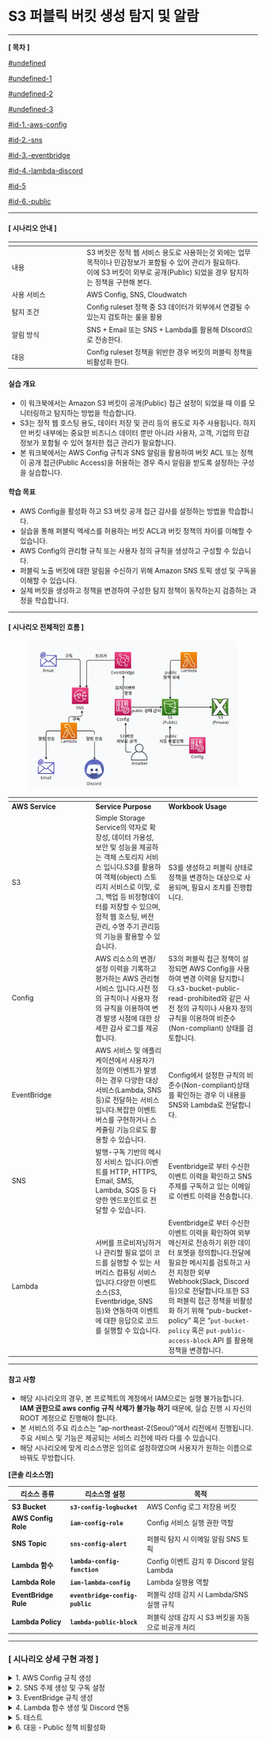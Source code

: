 # S3 퍼블릭 버킷 생성 탐지 및 알람

***

**\[ 목차 ]**

[#undefined](./#undefined "mention")

[#undefined-1](./#undefined-1 "mention")

[#undefined-2](./#undefined-2 "mention")

[#undefined-3](./#undefined-3 "mention")

[#id-1.-aws-config](./#id-1.-aws-config "mention")

[#id-2.-sns](./#id-2.-sns "mention")

[#id-3.-eventbridge](./#id-3.-eventbridge "mention")

[#id-4.-lambda-discord](./#id-4.-lambda-discord "mention")

[#id-5](./#id-5 "mention")

[#id-6.-public](./#id-6.-public "mention")

***

#### \[ 시나리오 안내 ]

<table data-header-hidden><thead><tr><th width="137.5"></th><th></th></tr></thead><tbody><tr><td>내용</td><td>S3 버킷은 정적 웹 서비스 용도로 사용하는것 외에는 업무 목적이나 민감정보가 포함될 수 있어 관리가 필요하다.
<br>이에 S3 버킷이 외부로 공개(Public) 되었을 경우 탐지하는 정책을 구현해 본다.</td></tr><tr><td>사용 서비스</td><td>AWS Config, SNS, Cloudwatch</td></tr><tr><td>탐지 조건</td><td>Config ruleset 정책 중 S3 데이터가 외부에서 연결될 수 있는지 검토하는 룰을 활용</td></tr><tr><td>알림 방식</td><td>SNS + Email 또는 SNS + Lambda를 활용해 DIscord으로 전송한다. </td></tr><tr><td>대응</td><td>Config ruleset 정책을 위반한 경우 버킷의 퍼블릭 정책을 비활성화 한다.</td></tr></tbody></table>

#### 실습 개요

* 이 워크북에서는 Amazon S3 버킷이 공개(Public) 접근 설정이 되었을 때 이를 모니터링하고 탐지하는 방법을 학습합니다.
* S3는 정적 웹 호스팅 용도, 데이터 저장 및 관리 등의 용도로 자주 사용됩니다. 하지만 버킷 내부에는 중요한 비즈니스 데이터 뿐만 아니라 사용자, 고객, 기업의 민감 정보가 포함될 수 있어 철저한 접근 관리가 필요합니다.
* 본 워크북에서는 AWS Config 규칙과 SNS 알림을 활용하여 버킷 ACL 또는 정책이 공개 접근(Public Access)을 허용하는 경우 즉시 알림을 받도록 설정하는 구성을 실습합니다.

#### 학습 목표

* AWS Config을 활성화 하고 S3 버킷 공개 접근 감사를 설정하는 방법을 학습합니다.
* 실습을 통해 퍼블릭 엑세스를 허용하는 버킷 ACL과 버킷 정책의 차이를 이해할 수 있습니다.
* AWS Config의 관리형 규칙 또는 사용자 정의 규칙을 생성하고 구성할 수 있습니다.
* 퍼블릭 노출 버킷에 대한 알림을 수신하기 위해 Amazon SNS 토픽 생성 및 구독을 이해할 수 있습니다.
* 실제 버킷을 생성하고 정책을 변경하여 구성한 탐지 정책이 동작하는지 검증하는 과정을 학습합니다.

***

#### \[ 시나리오 전체적인 흐름 ]

<figure><img src="../../../.gitbook/assets/image.png" alt=""><figcaption></figcaption></figure>

<table data-header-hidden><thead><tr><th width="155"></th><th></th><th></th></tr></thead><tbody><tr><td><strong>AWS Service</strong></td><td><strong>Service Purpose</strong></td><td><strong>Workbook Usage</strong></td></tr><tr><td>S3</td><td>Simple Storage Service의 약자로 확장성, 데이터 가용성, 보안 및 성능을 제공하는 객체 스토리지 서비스 입니다.S3를 활용하여 객체(object) 스토리지 서비스로 이밎, 로그, 백업 등 비정형데이터를 저장할 수 있으며, 정적 웹 호스팅, 버전 관리, 수명 주기 관리등의 기능을 활용할 수 있습니다.</td><td>S3를 생성하고 퍼블릭 상태로 정책을 변경하는 대상으로 사용되며, 필요시 조치를 진행합니다.</td></tr><tr><td>Config</td><td>AWS 리소스의 변경/설정 이력을 기록하고 평가하는 AWS 관리형 서비스 입니다.사전 정의 규칙이나 사용자 정의 규칙을 이용하여 변경 발생 시점에 대한 상세한 감사 로그를 제공합니다.</td><td>S3의 퍼블릭 접근 정책이 설정되면 AWS Config을 사용하여 변경 이력을 탐지합니다.s3-bucket-public-read-prohibited와 같은 사전 정의 규칙이나 사용자 정의 규칙을 이용하여 비준수(Non-compliant) 상태를 검토합니다.</td></tr><tr><td>EventBridge</td><td>AWS 서비스 및 애플리케이션에서 사용자가 정의한 이벤트가 발생하는 경우 다양한 대상 서비스(Lambda, SNS 등)로 전달하는 서비스 입니다.복잡한 이벤트 버스를 구현하거나 스케쥴링 기능으로도 활용할 수 있습니다.</td><td>Config에서 설정한 규칙의 비준수(Non-compliant)상태를 확인하는 경우 이 내용을 SNS와 Lambda로 전달합니다.</td></tr><tr><td>SNS</td><td>발행-구독 기반의 메시징 서비스 입니다.이벤트를 HTTP, HTTPS, Email, SMS, Lambda, SQS 등 다양한 엔드포인트로 전달할 수 있습니다.</td><td>Eventbridge로 부터 수신한 이벤트 이력을 확인하고 SNS 주제를 구독하고 있는 이메일로 이벤트 이력을 전송합니다.</td></tr><tr><td>Lambda</td><td>서버를 프로비저닝하거나 관리할 필요 없이 코드를 실행할 수 있는 서버리스 컴퓨팅 서비스입니다.다양한 이벤트 소스(S3, Eventbridge, SNS 등)와 연동하여 이벤트에 대한 응답으로 코드를 실행할 수 있습니다.</td><td>Eventbridge로 부터 수신한 이벤트 이력을 확인하여 외부 메신저로 전송하기 위한 데이터 포멧을 정의합니다.전달에 필요한 메시지를 검토하고 사전 지정한 외부 Webhook(Slack, Discord 등)으로 전달합니다.또한 S3의 퍼블릭 접근 정책을 비활성화 하기 위해 “pub-bucket-policy” 혹은 “<code>put-bucket-policy</code> 혹은 <code>put-public-access-block</code> API 를 활용해 정책을 변경합니다.</td></tr></tbody></table>

***

#### 참고 사항

* 해당 시나리오의 경우, 본 프로젝트의 계정에서 IAM으로는 실행 불가능합니다. **IAM 권한으로 aws config 규칙 삭제가 불가능 하기** 때문에, 실습 진행 시 자신의 ROOT 계정으로 진행해야 합니다.
* 본 서비스의 주요 리소스는 “ap-northeast-2(Seoul)”에서 리전에서 진행됩니다. 주요 서비스 및 기능은 제공되는 서비스 리전에 따라 다를 수 있습니다.
* 해당 시나리오에 맞게 리소스명은 임의로 설정하였으며 사용자가 원하는 이름으로 바꿔도 무방합니다.



**\[콘솔 리소스명]**

| 리소스 종류               | 리소스명 설정                         | 목적                                |
| -------------------- | ------------------------------- | --------------------------------- |
| **S3 Bucket**        | **`s3-config-logbucket`**       | AWS Config 로그 저장용 버킷              |
| **AWS Config Role**  | **`iam-config-role`**           | Config 서비스 실행 권한 역할               |
| **SNS Topic**        | **`sns-config-alert`**          | 퍼블릭 탐지 시 이메일 알림 SNS 토픽            |
| **Lambda 함수**        | **`lambda-config-function`**    | Config 이벤트 감지 후 Discord 알림 Lambda |
| **Lambda Role**      | **`iam-lambda-config`**         | Lambda 실행용 역할                     |
| **EventBridge Rule** | **`eventbridge-config-public`** | 퍼블릭 상태 감지 시 Lambda/SNS 실행 규칙      |
| **Lambda Policy**    | **`lambda-public-block`**       | 퍼블릭 상태 감지 시 S3 버킷을 자동으로 비공개 처리    |

***

### **\[ 시나리오 상세 구현 과정 ]**

<details>

<summary>1. AWS Config 규칙 생성</summary>

**STEP 1) Config 검색**

<figure><img src="../../../.gitbook/assets/image (1).png" alt=""><figcaption></figcaption></figure>

S3 퍼블릭 설정을 탐지하는 규칙을 생성하기 위해 Config로 이동한다.



**\[Configuration Recoder 설정 확인]**

<figure><img src="../../../.gitbook/assets/image (2).png" alt=""><figcaption></figcaption></figure>

고객 관리형 레코드의 경우, Config 규칙은 고객이 직접 설정한 레코더를 전제로 작동하기 때문에 고객 관리형 레코드 기록이 활성화되어 있어야 한다.



<div align="left"><figure><img src="../../../.gitbook/assets/image (3).png" alt="" width="563"><figcaption></figcaption></figure></div>

<div align="left"><figure><img src="../../../.gitbook/assets/image (4).png" alt="" width="563"><figcaption></figcaption></figure></div>

만일 레코드가 설정되어 있지 않다면 위와 같이 설정하면 된다.

재정의 설정 경우, 해당 리소스 유형은 탐지에서 제거되기 때문에 정의를 하지 않는 것이 좋다.



**STEP 2) 전송 채널 설정**

<figure><img src=".gitbook/assets/스크린샷 2025-07-15 134451 (1).png" alt=""><figcaption></figcaption></figure>

* **Data retention period:** Retain AWS Config data for 7 years(2557 days)
* **Amazon S3 bucket:** Create a bucket
* **S3 Bucket name:** **`s3-config-logbucket`**

해당 항목을 지정하고 **Save**버튼을 클릭한다.



**STEP 3 ) Config 규칙 추가**

<figure><img src=".gitbook/assets/스크린샷 2025-07-15 134933.png" alt=""><figcaption></figcaption></figure>

AWS Config > Rules > Add rules를 클릭한다.



<figure><img src=".gitbook/assets/스크린샷 2025-07-15 135045.png" alt=""><figcaption></figcaption></figure>

* **Select rule type:** Add AWS managed rule
* **`s3-bucket-public-read-prohibited`** 필터링 후 Next 클릭한다.&#x20;



<figure><img src=".gitbook/assets/스크린샷 2025-07-15 135140.png" alt=""><figcaption></figcaption></figure>

<figure><img src=".gitbook/assets/스크린샷 2025-07-15 135157.png" alt=""><figcaption></figcaption></figure>

* **Scope of changes** : Resources
* **Resource category** : All resource categories
* **Resource type:** Multiple selected
* **Frequency:** 24 hours&#x20;



<figure><img src=".gitbook/assets/스크린샷 2025-07-15 135936.png" alt=""><figcaption></figcaption></figure>

**`s3-bucket-public-write-prohibited`** 도 동일한 방식으로 진행하며 다음과 같이 규칙이 생성된 결과를 볼 수 있다. 실습이 끝난 후에는 평가당 $0.001 청구되므로 빈도는 최소화하고 필요 없는 규칙은 삭제하는 것이 좋다.

<table><thead><tr><th width="167.640625">규칙 이름</th><th>개념</th></tr></thead><tbody><tr><td><code>s3-bucket-public-read-prohibited</code></td><td>S3 버킷이 <strong>인터넷에 공개적으로 읽기 가능</strong>한 상태인지 감지하는 AWS Config 규칙이다.<br>즉, 누구나 객체를 다운로드할 수 있는 상태를 비준수(위험)로 판단한다.</td></tr><tr><td><code>s3-bucket-public-write-prohibited</code></td><td>S3 버킷이 <strong>인터넷에 공개적으로 쓰기 가능</strong>한 상태인지 감지하는 규칙이다.<br>즉, 누구나 객체를 업로드하거나 덮어쓸 수 있는 상태를 <strong>비정상으로 간주한다.</strong></td></tr></tbody></table>

</details>

<details>

<summary>2. SNS 주제 생성 및 구독 설정</summary>

**STEP 1) SNS 검색**

<figure><img src=".gitbook/assets/image (68).png" alt=""><figcaption></figcaption></figure>

알람을 전송 받을 주제 및 구독을 생성하기 위해 AWS 콘솔에서 **SNS 서비스**로 이동한다.



**STEP 2) 주제 생성**

<figure><img src=".gitbook/assets/스크린샷 2025-07-15 140416 (2).png" alt=""><figcaption></figcaption></figure>

좌측 탭에서 Topic으로 이동 후 **Create topic** 버튼을 클릭한다.

<figure><img src=".gitbook/assets/스크린샷 2025-07-15 140509 (1).png" alt=""><figcaption></figcaption></figure>

* **Type** : Standard
* **Name** : **`sns-config-alert`**&#x20;



**STEP 3 ) 구독 생성**

<figure><img src=".gitbook/assets/스크린샷 2025-07-15 140539.png" alt=""><figcaption></figcaption></figure>

생성된 주제 확인 후 **Create subscription**을 누른다.



**\[ 구독 생성 - 세부사항 ]**

<figure><img src=".gitbook/assets/스크린샷 2025-07-15 140634.png" alt=""><figcaption></figcaption></figure>

* **Protocol** : Email
* **Endpoint** : 알람 받을 이메일 주소



**STEP 4 ) 구독한 이메일 인증**

<figure><img src=".gitbook/assets/image (1) (2) (1).png" alt=""><figcaption></figcaption></figure>

알림 수신을 설정한 Email에 Subscription Confirmation 메일을 전송 받고 \*\*\*\*생성된 구독 확인 후 메일 인증을 해야 한다.

<figure><img src=".gitbook/assets/image (2) (2) (1).png" alt=""><figcaption></figcaption></figure>

**Confirm subscription**를 눌러 인증을 완료하면, SNS 구독이 정상적으로 등록된 것이다.

</details>

<details>

<summary>3. EventBridge 규칙 생성</summary>

**STEP 1) EventBridge 검색**

<figure><img src=".gitbook/assets/image (1).png" alt=""><figcaption></figcaption></figure>

AWS 서비스들이 발생시키는 이벤트를 감지하고, 조건에 따라 자동으로 후속 작업을 실행할 수 있도록 연결해주기 위해 AWS 콘솔에서 **EventBridge 서비스**로 이동한다.



**STEP 2) EventBridge 생성**

<figure><img src=".gitbook/assets/image (1) (1).png" alt=""><figcaption></figcaption></figure>

**Create rule** 버튼을 클릭해서 새 EventBridge 규칙을 생성한다.



**\[ 규칙 세부 정보 정의 ]**

<figure><img src=".gitbook/assets/스크린샷 2025-07-16 210112.png" alt=""><figcaption></figcaption></figure>

* **Name** : **`eventbridge-config-public`**
* **Description**: (옵션)
* **Event bus :** default
* **Rule type** : Rule with an event pattern

규칙 이름, 설명, EventBus 종류, 규칙 유형(이벤트 패턴 기반 or 스케줄 기반) 설정 후 **Next버튼**을 클릭한다.



**\[ 이벤트 패턴 작성 ]**

<figure><img src=".gitbook/assets/스크린샷 2025-07-16 210309.png" alt=""><figcaption></figcaption></figure>

<figure><img src=".gitbook/assets/스크린샷 2025-07-16 210552.png" alt=""><figcaption></figcaption></figure>

* **Events :** Other
*   **Event pattern** : Custom pattern (JSON editor)

    사용자가 원하는 조건만 감지할 수 있도록 JSON으로 직접 작성
*   새 평가 결과가 **비준수(NON\_COMPLIANT)** 일 때 **이벤트를 탐지**하는 역할 JSON 코드

    ```json
    {
      "source": ["aws.config"],
      "detail-type": ["Config Rules Compliance Change"],
      "detail": {
        "configRuleName": [
          "s3-bucket-public-read-prohibited",
          "s3-bucket-public-write-prohibited"
        ],
        "newEvaluationResult": {
          "complianceType": ["NON_COMPLIANT"]
        }
      }
    }
    ```



**\[ 설정 규칙 안내]**

| 규칙 이름                               | 개념                                                                                                                              |
| ----------------------------------- | ------------------------------------------------------------------------------------------------------------------------------- |
| `s3-bucket-public-read-prohibited`  | <p>S3 버킷이 <strong>인터넷에 공개적으로 읽기 가능</strong>한 상태인지 감지하는 AWS Config 규칙이다.<br>즉, 누구나 객체를 다운로드할 수 있는 상태를 비준수(위험)로 판단한다.</p>         |
| `s3-bucket-public-write-prohibited` | <p>S3 버킷이 <strong>인터넷에 공개적으로 쓰기 가능</strong>한 상태인지 감지하는 규칙이다.<br>즉, 누구나 객체를 업로드하거나 덮어쓸 수 있는 상태를 <strong>비정상으로 간주한다.</strong></p> |

**\[ 대상 1 선택 ]**

<figure><img src=".gitbook/assets/스크린샷 2025-07-16 210706.png" alt=""><figcaption></figcaption></figure>

이벤트 발생 시 알릴 대상 (Target)을 설정한다.

* **Target types:** AWS service
* **Select a target:** SNS topic
* **Target location:** Target in this account
* **Topic:** 미리 만들어 둔 sns topic 선택&#x20;



**\[ 대상 2 선택 ]**

<figure><img src=".gitbook/assets/스크린샷 2025-07-16 210811.png" alt=""><figcaption></figcaption></figure>

이벤트가 감지되었을 때 실행할 대상 지정하고 **Next**버튼을 클릭한다.

* **Target types:** AWS service
* **Select a target:** Lambda Function
* **Target location:** Target in this account
* **Topic:** 미리 만들어 둔 lambda 함수 선택&#x20;



**\[ 태그 구성 (선택) ]**

<figure><img src=".gitbook/assets/image (2).png" alt=""><figcaption></figcaption></figure>

태그 구성은 선택 사항이므로 **Next**버튼을 클릭한다.



**\[ 검토 및 생성 ]**

<figure><img src=".gitbook/assets/스크린샷 2025-07-16 212027.png" alt=""><figcaption></figcaption></figure>

설정 내용 최종 확인 후 **Create rule**버튼을 클릭한다.

* status - **enabled** 확인&#x20;



**\[ 생성된 규칙 확인 ]**

<figure><img src=".gitbook/assets/스크린샷 2025-07-16 211813.png" alt=""><figcaption></figcaption></figure>

규칙이 정상적으로 생성되었는지 확인해준다.

</details>

<details>

<summary>4. Lambda 함수 생성 및 Discord 연동</summary>

**STEP 1) Discord 채널 생성 및 WebHook 설정**

**\[ 채널 만들기 ]**

<figure><img src=".gitbook/assets/스크린샷 2025-07-22 130818.png" alt="" width="304"><figcaption></figcaption></figure>

이벤트에 관한 알림을 수신 할 채널을 만들어준다.

* **채널 이름** : **`s3-public-alarm`**&#x20;



**\[ 채널 편집 ]**

<figure><img src=".gitbook/assets/스크린샷 2025-07-22 130959.png" alt="" width="290"><figcaption></figcaption></figure>

위와 같이 생성된 채널에서 **채널 편집**을 클릭한다.



**\[ 웹후크 연동 ]**

<figure><img src=".gitbook/assets/image (69).png" alt=""><figcaption></figcaption></figure>

왼쪽 상단의 설정 목록에서 **연동 → 웹후크 만들기**를 클릭하여 웹후크 봇을 만들어 준다.



**\[ 웹후크 URL 복사 ]**

<figure><img src=".gitbook/assets/스크린샷 2025-07-22 131248.png" alt=""><figcaption></figcaption></figure>

**웹후크 URL 복사** 버튼을 클릭해 Lambda에서 사용할 URL을 복사한다.

* **이름** : WEBHOOK\_URL
* **채널** : #s3-public-alarm (앞서 생성한 채널 이름 선택)&#x20;



**STEP 2) Lambda 함수 생성**

<figure><img src=".gitbook/assets/image (1) (3).png" alt=""><figcaption></figcaption></figure>

알람을 발송할 함수를 만들기 위해 AWS 콘솔에서 **Lambda서비스**로 이동한다.

<figure><img src=".gitbook/assets/image (2) (3).png" alt=""><figcaption></figcaption></figure>

Lambda 서비스 화면 오른쪽 상단의 **Create a function** 버튼을 클릭한다.



**\[ 함수 생성 ]**

<figure><img src=".gitbook/assets/스크린샷 2025-07-16 204403.png" alt=""><figcaption></figcaption></figure>

함수 이름, 런타임 및 아키텍처를 지정하고 **Create function** 버튼을 클릭한다.

* **Author from scratch** 선택
* **Function name** : **`lambda-config-function`**
* **Runtime** : Python 3.13
* **Architecture** : x86\_64&#x20;



**\[ 생성된 함수 확인 ]**

<figure><img src=".gitbook/assets/스크린샷 2025-07-16 204505.png" alt=""><figcaption></figcaption></figure>

정상적으로 Lambda함수가 생성되었는지 확인해준다.



**STEP 3) 환경 변수 편집**

<figure><img src=".gitbook/assets/스크린샷 2025-07-16 204614.png" alt=""><figcaption></figcaption></figure>

**Configuration → Environment variables**로 들어가서 **Edit** 버튼을 클릭한다.



**\[ 환경 변수 추가 ]**

<figure><img src=".gitbook/assets/image (70).png" alt=""><figcaption></figcaption></figure>

Edit environment variables로 이동하여 **Add environment variables** 버튼을 클릭한다.



**\[ 환경 변수에 키와 값 추가 ]**

<figure><img src=".gitbook/assets/스크린샷 2025-07-16 204746.png" alt=""><figcaption></figcaption></figure>

**Key, Value**를 다음과 같이 추가한 이후 **Save**버튼을 눌러 환경 변수를 추가해 준다.

* **Key, Value는 표를 참고**

| Key                   | **용도/설명**            | Value                                                                                                              |
| --------------------- | -------------------- | ------------------------------------------------------------------------------------------------------------------ |
| DISCORD\_WEBHOOK\_URL | 디스코드 알림용 Webhook URL | <p><a href="https://discord.com/api/webhooks/~~~">https://discord.com/api/webhooks/~~~</a> <br>(알림 받을 웹후크 url)</p> |



**STEP 4) Lambda 코드 소스 편집**

<figure><img src=".gitbook/assets/스크린샷 2025-07-16 205203.png" alt=""><figcaption></figcaption></figure>

Code탭에서 **Lambda python 코드**를 작성 후 **Deploy**버튼을 클릭하여 배포해 준다.

```python
import json
import urllib3
import os

http = urllib3.PoolManager()
DISCORD_WEBHOOK_URL = os.environ.get("DISCORD_WEBHOOK_URL", "")

def lambda_handler(event, context):
    try:
        detail = event.get("detail", {})
    except:
        return {"statusCode": 400, "body": "Invalid EventBridge message"}

    bucket_name = detail.get("resourceId", "Unknown")
    compliance = detail.get("newEvaluationResult", {}).get("complianceType", "UNKNOWN")
    annotation = detail.get("newEvaluationResult", {}).get("annotation", "No annotation")

    message = {
        "content": (
            f"S3 Public Access Detected\\n"
            f"Bucket: `{bucket_name}`\\n"
            f"Compliance Status: `{compliance}`\\n"
            f"Reason: {annotation}"
        )
    }

    try:
        http.request(
            "POST",
            DISCORD_WEBHOOK_URL,
            body=json.dumps(message),
            headers={"Content-Type": "application/json"}
        )
    except:
        return {"statusCode": 500, "body": "Failed to send Discord message"}

    return {"statusCode": 200, "body": "Alert sent"}

```



**STEP 5) lambda 트리거 추가**

<figure><img src=".gitbook/assets/스크린샷 2025-07-16 205445.png" alt=""><figcaption></figcaption></figure>

생성한 Lambda함수의 다이어그램 왼쪽 하단의 **Add trigger**버튼을 클릭한다.



**\[ Lambda 트리거 - EventBridge ]**

<figure><img src=".gitbook/assets/스크린샷 2025-07-16 212211.png" alt=""><figcaption></figcaption></figure>

트리거 구성, EventBridge를 지정하고 **Add**버튼을 클릭한다.

* **Trigger configuration:** EventBridge
* **Rule:** Existing rules
* **Existing rules:** 생성한 eventbridge rule 선택&#x20;



**\[ 추가된 트리거 확인 ]**

<figure><img src=".gitbook/assets/스크린샷 2025-07-16 212312.png" alt=""><figcaption></figcaption></figure>

EventBridge가 정상적으로 트리거링 되었고 Discord에 알림을 보내기 위한 설정을 마쳤다.

</details>

<details>

<summary>5. 테스트</summary>

> S3에서 Public 버킷을 생성하여 이벤트를 탐지할 수 있다.

**STEP 1) S3 검색**

<figure><img src=".gitbook/assets/image (71).png" alt=""><figcaption></figcaption></figure>

테스트용 Public 버킷을 생성하기 위해 **S3로 서비스로 이동**한다.



**STEP 2) S3 bucket 생성**

\[ **S3 bucket 생성 ]**

<figure><img src=".gitbook/assets/image (1) (4).png" alt=""><figcaption></figcaption></figure>

**S3** 서비스 화면 오른쪽 상단의 **Create a bucket**버튼을 클릭한다.



**\[ bucket 속성 선택 ]**

<figure><img src=".gitbook/assets/스크린샷 2025-07-17 153244.png" alt=""><figcaption></figcaption></figure>

<figure><img src=".gitbook/assets/스크린샷 2025-07-17 153148.png" alt=""><figcaption></figcaption></figure>

* **Bucket name:** **`s3-public-bucket-whs`**
* **Object Ownership:** ACLs enabled(recommended)
* **Block Public Access settings for this bucket:** Block all public access 모두 체크 해제 (퍼블릭 액세스 차단 비활성화 한다.)&#x20;



**\[버킷 정책 편집]**

<figure><img src=".gitbook/assets/스크린샷 2025-07-17 153438.png" alt=""><figcaption></figcaption></figure>

<figure><img src=".gitbook/assets/스크린샷 2025-07-17 153513.png" alt=""><figcaption></figcaption></figure>

**생성한 버킷 >  Permission > Bucket policy Edit** 클릭 후 Policy generator로 들어간다.



**\[버킷 정책에 PublicRead 권한 부여]**

<figure><img src=".gitbook/assets/스크린샷 2025-07-18 143948.png" alt=""><figcaption></figcaption></figure>

<figure><img src=".gitbook/assets/스크린샷 2025-07-18 144019.png" alt=""><figcaption></figcaption></figure>

* **Select Type of Policy :** S3 Bucket Policy
* **Principal :** \*
* **Actions :** s3:GetObject
*   **ARN :** { bucket ARN}/\*

    ARN은 버킷 정책기 생성 누르는 페이지에 복사하여 붙여놓기를 하면 된다. 그리고 bucket ARN 뒤에 /\* 부분을 입력하고 Add Statement를 입력한다.

위의 내용을 다 채우고, **Generate Policy**를 클릭하면 정책이 생성된다.



<figure><img src=".gitbook/assets/스크린샷 2025-07-18 143821.png" alt=""><figcaption></figcaption></figure>

정책을 생성하면 위와 같이 생성되는 것을 볼 수 있다.

<figure><img src=".gitbook/assets/스크린샷 2025-07-18 144328.png" alt=""><figcaption></figcaption></figure>

생성된 정책을 복사하여 붙여 놓으면 Bucket Policy는 완료한 것이다.



**\[테스트 위한 S3 버킷 객체 생성]**

<figure><img src=".gitbook/assets/스크린샷 2025-07-18 143337.png" alt=""><figcaption></figcaption></figure>

<figure><img src=".gitbook/assets/스크린샷 2025-07-18 145143.png" alt=""><figcaption></figcaption></figure>

**생성한 버킷 > Objects > Upload** 선택하여

{% hint style="info" %}
[test\_v2 (1).html](attachment:38e7a4b1-f884-4fab-96e6-4f560a1dd849:test_v2.html)
{% endhint %}

해당 테스트 파일을 업로드한다.



<figure><img src=".gitbook/assets/스크린샷 2025-07-18 145237.png" alt=""><figcaption></figcaption></figure>

<figure><img src=".gitbook/assets/스크린샷 2025-07-18 145321.png" alt=""><figcaption></figcaption></figure>

**해당 테스트 파일 > Permission > Edit**을 클릭하여 ACL의 퍼블릭 액세스를 (Everyone-public access) **읽기(Read)**&#xB85C; 변경한다.



<figure><img src=".gitbook/assets/스크린샷 2025-07-18 145417.png" alt=""><figcaption></figcaption></figure>

해당 url은 **모든 사람**(즉, 퍼블릭 액세스)로 접근하면 탐지가 된다.



<figure><img src=".gitbook/assets/스크린샷 2025-07-18 145519.png" alt=""><figcaption></figcaption></figure>

S3 버킷을 **퍼블릭**으로 생성하면, aws config에서 `s3-bucket-public-read-prohibited` 규칙이 미준수된 것을 확인할 수 있다.

</details>

<details>

<summary>6. 대응 - Public 정책 비활성화</summary>

**\[lambda 활용하여 Public를 비활성화]**

<figure><img src=".gitbook/assets/스크린샷 2025-07-18 150848.png" alt=""><figcaption></figcaption></figure>

**IAM > Roles > 생성한 lambda 함수** 선택한다.



<figure><img src=".gitbook/assets/스크린샷 2025-07-18 151024.png" alt=""><figcaption></figcaption></figure>

<figure><img src=".gitbook/assets/스크린샷 2025-07-18 153818.png" alt=""><figcaption></figcaption></figure>

<figure><img src=".gitbook/assets/스크린샷 2025-07-18 151611.png" alt=""><figcaption></figcaption></figure>

**Permissions > Create inline policy** 클릭하여

```json
{
  "Version": "2012-10-17",
  "Statement": [
    {
      "Effect": "Allow",
      "Action": [
        "s3:GetBucketPolicy",
        "s3:DeleteBucketPolicy",
        "s3:PutBucketPolicy",
        "s3:PutBucketAcl",
        "s3:PutBucketPublicAccessBlock",
        "s3:GetBucketPublicAccessBlock"
      ],
      "Resource": "*"
    }
  ]
}

```

해당 인라인 정책을 입력한다.

* Policy name: `lambda-public-block` 입력 후 Create policy 클릭한다.&#x20;



<figure><img src=".gitbook/assets/스크린샷 2025-07-18 155144.png" alt=""><figcaption></figcaption></figure>

Lambda에 다음과 같은 코드로 수정하고 Deploy한다.

```python
import json
import boto3
import urllib3
import os
from datetime import datetime, timedelta, timezone

s3 = boto3.client("s3")
http = urllib3.PoolManager()

DISCORD_WEBHOOK_URL = os.environ.get("DISCORD_WEBHOOK_URL", "")

def lambda_handler(event, context):
    # 버킷 이름 파싱
    bucket_name = event.get("detail", {}).get("resourceId", "").replace("AWS::S3::Bucket::", "")
    compliance = event.get("detail", {}).get("newEvaluationResult", {}).get("complianceType", "UNKNOWN")
    annotation = event.get("detail", {}).get("newEvaluationResult", {}).get("annotation", "No annotation")
    
    # 계정 ID 수정 (accountId → account)
    aws_account_id = event.get("account", "Unknown Account")
    aws_region = event.get("region", "Unknown Region")

    # KST 시간으로 변환
    utc_now = datetime.utcnow().replace(tzinfo=timezone.utc)
    kst_now = utc_now.astimezone(timezone(timedelta(hours=9)))
    detected_time = kst_now.strftime("%Y-%m-%d %H:%M:%S (KST)")

    print(f"Processing bucket: {bucket_name}")

    result_messages = []

    # Step 1: 퍼블릭 액세스 차단 활성화
    try:
        s3.put_public_access_block(
            Bucket=bucket_name,
            PublicAccessBlockConfiguration={
                "BlockPublicAcls": True,
                "IgnorePublicAcls": True,
                "BlockPublicPolicy": True,
                "RestrictPublicBuckets": True
            }
        )
        msg = f" 퍼블릭 액세스 차단 활성화 완료"
        print(msg)
        result_messages.append(f"- {msg}")
    except Exception as e:
        msg = f"❌ 퍼블릭 액세스 차단 실패: {str(e)}"
        print(msg)
        result_messages.append(f"- {msg}")

    # Step 2: 버킷 정책 제거
    try:
        s3.delete_bucket_policy(Bucket=bucket_name)
        msg = f" 버킷 정책 제거 완료"
        print(msg)
        result_messages.append(f"- {msg}")
    except Exception as e:
        msg = f"❌ 버킷 정책 제거 실패: {str(e)}"
        print(msg)
        result_messages.append(f"- {msg}")

    # 디스코드 알림 메시지 구성
    discord_message = {
        "content": (
            "**[S3 퍼블릭 버킷 이벤트 감지]**\\n"
            f"• 버킷 이름: `{bucket_name}`\\n"
            f"• 컴플라이언스 상태: {compliance}\\n"
            f"• 탐지 사유: {annotation}\\n"
            f"• 조치 결과:\\n" + "\\n".join(result_messages) + "\\n"
            f"• 이벤트 발생 시간: {detected_time}\\n"
            f"• AWS 계정 ID: {aws_account_id}\\n"
            f"• 리전: {aws_region}"
        )
    }

    # 디스코드 알림 전송
    if DISCORD_WEBHOOK_URL:
        try:
            http.request(
                "POST",
                DISCORD_WEBHOOK_URL,
                body=json.dumps(discord_message),
                headers={"Content-Type": "application/json"}
            )
            print("Discord notification sent successfully.")
        except Exception as e:
            print(f"Discord notification failed: {e}")
    else:
        print("DISCORD_WEBHOOK_URL is not set in environment variables.")

    return {
        "statusCode": 200,
        "body": f"Remediation completed for bucket: {bucket_name}"
    }

```



**\[대응 test]**

[5. 테스트 ](https://www.notion.so/5-232b5a2aa9af80139344d2b14b26cef0?pvs=21)방법으로 진행할 수도 있지만, **Cloudshell**을 사용하면 명령어 입력 만으로 테스트를 진행할 수 있기 때문에 해당 방법으로 진행하였다.

<figure><img src=".gitbook/assets/스크린샷 2025-07-18 160340.png" alt=""><figcaption></figcaption></figure>

```bash
#테스트 버킷 새로 생성
aws s3api create-bucket \\
  --bucket s3-public-bucket-test123 \\
  --region ap-northeast-2 \\
  --create-bucket-configuration LocationConstraint=ap-northeast-2
```

```bash
#퍼블릭 액세스 차단 해제
aws s3api put-public-access-block \\
  --bucket s3-public-bucket-test123 \\
  --public-access-block-configuration '{
    "BlockPublicAcls": false,
    "IgnorePublicAcls": false,
    "BlockPublicPolicy": false,
    "RestrictPublicBuckets": false
  }'
```

```bash
#퍼블릭 읽기 정책 적용
aws s3api put-bucket-policy \\
  --bucket s3-public-bucket-test123 \\
  --policy '{
    "Version": "2012-10-17",
    "Statement": [
      {
        "Sid": "PublicRead",
        "Effect": "Allow",
        "Principal": "*",
        "Action": "s3:GetObject",
        "Resource": "arn:aws:s3:::s3-public-bucket-test123/*"
      }
    ]
  }'
```

CloudShell 접속 후 다음 명령어들을 입력하여 대응 테스트용 버킷을 생성한다.



<figure><img src=".gitbook/assets/스크린샷 2025-07-18 160005.png" alt=""><figcaption></figcaption></figure>

<figure><img src=".gitbook/assets/스크린샷 2025-07-18 155749.png" alt=""><figcaption></figcaption></figure>

생성된 버킷( s3-public-bucket-test123)에 들어가면 다음과 같이 **퍼블릭 액세스 차단**이 활성화되고, **버킷 정책이 제거**된 것을 확인할 수 있다.

***

**\[ Email 알림 확인 ]**

<figure><img src=".gitbook/assets/스크린샷 2025-07-23 153050.png" alt=""><figcaption></figcaption></figure>

**\[ Discord 알림 확인 ]**

<figure><img src=".gitbook/assets/스크린샷 2025-07-23 153519.png" alt="" width="474"><figcaption></figcaption></figure>

</details>

